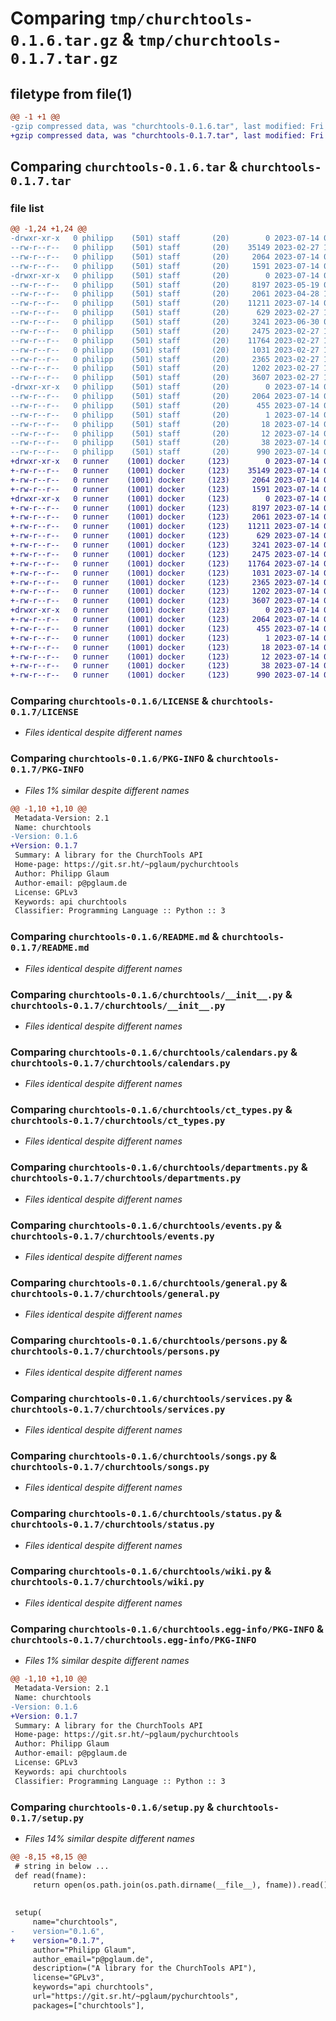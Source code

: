 # Comparing `tmp/churchtools-0.1.6.tar.gz` & `tmp/churchtools-0.1.7.tar.gz`

## filetype from file(1)

```diff
@@ -1 +1 @@
-gzip compressed data, was "churchtools-0.1.6.tar", last modified: Fri Jul 14 08:38:39 2023, max compression
+gzip compressed data, was "churchtools-0.1.7.tar", last modified: Fri Jul 14 08:42:29 2023, max compression
```

## Comparing `churchtools-0.1.6.tar` & `churchtools-0.1.7.tar`

### file list

```diff
@@ -1,24 +1,24 @@
-drwxr-xr-x   0 philipp    (501) staff       (20)        0 2023-07-14 08:38:39.449741 churchtools-0.1.6/
--rw-r--r--   0 philipp    (501) staff       (20)    35149 2023-02-27 13:02:42.000000 churchtools-0.1.6/LICENSE
--rw-r--r--   0 philipp    (501) staff       (20)     2064 2023-07-14 08:38:39.449588 churchtools-0.1.6/PKG-INFO
--rw-r--r--   0 philipp    (501) staff       (20)     1591 2023-07-14 08:29:40.000000 churchtools-0.1.6/README.md
-drwxr-xr-x   0 philipp    (501) staff       (20)        0 2023-07-14 08:38:39.448701 churchtools-0.1.6/churchtools/
--rw-r--r--   0 philipp    (501) staff       (20)     8197 2023-05-19 09:13:41.000000 churchtools-0.1.6/churchtools/__init__.py
--rw-r--r--   0 philipp    (501) staff       (20)     2061 2023-04-28 16:35:53.000000 churchtools-0.1.6/churchtools/calendars.py
--rw-r--r--   0 philipp    (501) staff       (20)    11211 2023-07-14 08:18:22.000000 churchtools-0.1.6/churchtools/ct_types.py
--rw-r--r--   0 philipp    (501) staff       (20)      629 2023-02-27 13:02:42.000000 churchtools-0.1.6/churchtools/departments.py
--rw-r--r--   0 philipp    (501) staff       (20)     3241 2023-06-30 06:43:47.000000 churchtools-0.1.6/churchtools/events.py
--rw-r--r--   0 philipp    (501) staff       (20)     2475 2023-02-27 13:02:42.000000 churchtools-0.1.6/churchtools/general.py
--rw-r--r--   0 philipp    (501) staff       (20)    11764 2023-02-27 13:02:42.000000 churchtools-0.1.6/churchtools/persons.py
--rw-r--r--   0 philipp    (501) staff       (20)     1031 2023-02-27 13:02:42.000000 churchtools-0.1.6/churchtools/services.py
--rw-r--r--   0 philipp    (501) staff       (20)     2365 2023-02-27 13:02:42.000000 churchtools-0.1.6/churchtools/songs.py
--rw-r--r--   0 philipp    (501) staff       (20)     1202 2023-02-27 13:02:42.000000 churchtools-0.1.6/churchtools/status.py
--rw-r--r--   0 philipp    (501) staff       (20)     3607 2023-02-27 13:02:42.000000 churchtools-0.1.6/churchtools/wiki.py
-drwxr-xr-x   0 philipp    (501) staff       (20)        0 2023-07-14 08:38:39.449385 churchtools-0.1.6/churchtools.egg-info/
--rw-r--r--   0 philipp    (501) staff       (20)     2064 2023-07-14 08:38:39.000000 churchtools-0.1.6/churchtools.egg-info/PKG-INFO
--rw-r--r--   0 philipp    (501) staff       (20)      455 2023-07-14 08:38:39.000000 churchtools-0.1.6/churchtools.egg-info/SOURCES.txt
--rw-r--r--   0 philipp    (501) staff       (20)        1 2023-07-14 08:38:39.000000 churchtools-0.1.6/churchtools.egg-info/dependency_links.txt
--rw-r--r--   0 philipp    (501) staff       (20)       18 2023-07-14 08:38:39.000000 churchtools-0.1.6/churchtools.egg-info/requires.txt
--rw-r--r--   0 philipp    (501) staff       (20)       12 2023-07-14 08:38:39.000000 churchtools-0.1.6/churchtools.egg-info/top_level.txt
--rw-r--r--   0 philipp    (501) staff       (20)       38 2023-07-14 08:38:39.449780 churchtools-0.1.6/setup.cfg
--rw-r--r--   0 philipp    (501) staff       (20)      990 2023-07-14 08:38:09.000000 churchtools-0.1.6/setup.py
+drwxr-xr-x   0 runner    (1001) docker     (123)        0 2023-07-14 08:42:29.161047 churchtools-0.1.7/
+-rw-r--r--   0 runner    (1001) docker     (123)    35149 2023-07-14 08:42:20.000000 churchtools-0.1.7/LICENSE
+-rw-r--r--   0 runner    (1001) docker     (123)     2064 2023-07-14 08:42:29.161047 churchtools-0.1.7/PKG-INFO
+-rw-r--r--   0 runner    (1001) docker     (123)     1591 2023-07-14 08:42:20.000000 churchtools-0.1.7/README.md
+drwxr-xr-x   0 runner    (1001) docker     (123)        0 2023-07-14 08:42:29.157047 churchtools-0.1.7/churchtools/
+-rw-r--r--   0 runner    (1001) docker     (123)     8197 2023-07-14 08:42:20.000000 churchtools-0.1.7/churchtools/__init__.py
+-rw-r--r--   0 runner    (1001) docker     (123)     2061 2023-07-14 08:42:20.000000 churchtools-0.1.7/churchtools/calendars.py
+-rw-r--r--   0 runner    (1001) docker     (123)    11211 2023-07-14 08:42:20.000000 churchtools-0.1.7/churchtools/ct_types.py
+-rw-r--r--   0 runner    (1001) docker     (123)      629 2023-07-14 08:42:20.000000 churchtools-0.1.7/churchtools/departments.py
+-rw-r--r--   0 runner    (1001) docker     (123)     3241 2023-07-14 08:42:20.000000 churchtools-0.1.7/churchtools/events.py
+-rw-r--r--   0 runner    (1001) docker     (123)     2475 2023-07-14 08:42:20.000000 churchtools-0.1.7/churchtools/general.py
+-rw-r--r--   0 runner    (1001) docker     (123)    11764 2023-07-14 08:42:20.000000 churchtools-0.1.7/churchtools/persons.py
+-rw-r--r--   0 runner    (1001) docker     (123)     1031 2023-07-14 08:42:20.000000 churchtools-0.1.7/churchtools/services.py
+-rw-r--r--   0 runner    (1001) docker     (123)     2365 2023-07-14 08:42:20.000000 churchtools-0.1.7/churchtools/songs.py
+-rw-r--r--   0 runner    (1001) docker     (123)     1202 2023-07-14 08:42:20.000000 churchtools-0.1.7/churchtools/status.py
+-rw-r--r--   0 runner    (1001) docker     (123)     3607 2023-07-14 08:42:20.000000 churchtools-0.1.7/churchtools/wiki.py
+drwxr-xr-x   0 runner    (1001) docker     (123)        0 2023-07-14 08:42:29.157047 churchtools-0.1.7/churchtools.egg-info/
+-rw-r--r--   0 runner    (1001) docker     (123)     2064 2023-07-14 08:42:29.000000 churchtools-0.1.7/churchtools.egg-info/PKG-INFO
+-rw-r--r--   0 runner    (1001) docker     (123)      455 2023-07-14 08:42:29.000000 churchtools-0.1.7/churchtools.egg-info/SOURCES.txt
+-rw-r--r--   0 runner    (1001) docker     (123)        1 2023-07-14 08:42:29.000000 churchtools-0.1.7/churchtools.egg-info/dependency_links.txt
+-rw-r--r--   0 runner    (1001) docker     (123)       18 2023-07-14 08:42:29.000000 churchtools-0.1.7/churchtools.egg-info/requires.txt
+-rw-r--r--   0 runner    (1001) docker     (123)       12 2023-07-14 08:42:29.000000 churchtools-0.1.7/churchtools.egg-info/top_level.txt
+-rw-r--r--   0 runner    (1001) docker     (123)       38 2023-07-14 08:42:29.161047 churchtools-0.1.7/setup.cfg
+-rw-r--r--   0 runner    (1001) docker     (123)      990 2023-07-14 08:42:20.000000 churchtools-0.1.7/setup.py
```

### Comparing `churchtools-0.1.6/LICENSE` & `churchtools-0.1.7/LICENSE`

 * *Files identical despite different names*

### Comparing `churchtools-0.1.6/PKG-INFO` & `churchtools-0.1.7/PKG-INFO`

 * *Files 1% similar despite different names*

```diff
@@ -1,10 +1,10 @@
 Metadata-Version: 2.1
 Name: churchtools
-Version: 0.1.6
+Version: 0.1.7
 Summary: A library for the ChurchTools API
 Home-page: https://git.sr.ht/~pglaum/pychurchtools
 Author: Philipp Glaum
 Author-email: p@pglaum.de
 License: GPLv3
 Keywords: api churchtools
 Classifier: Programming Language :: Python :: 3
```

### Comparing `churchtools-0.1.6/README.md` & `churchtools-0.1.7/README.md`

 * *Files identical despite different names*

### Comparing `churchtools-0.1.6/churchtools/__init__.py` & `churchtools-0.1.7/churchtools/__init__.py`

 * *Files identical despite different names*

### Comparing `churchtools-0.1.6/churchtools/calendars.py` & `churchtools-0.1.7/churchtools/calendars.py`

 * *Files identical despite different names*

### Comparing `churchtools-0.1.6/churchtools/ct_types.py` & `churchtools-0.1.7/churchtools/ct_types.py`

 * *Files identical despite different names*

### Comparing `churchtools-0.1.6/churchtools/departments.py` & `churchtools-0.1.7/churchtools/departments.py`

 * *Files identical despite different names*

### Comparing `churchtools-0.1.6/churchtools/events.py` & `churchtools-0.1.7/churchtools/events.py`

 * *Files identical despite different names*

### Comparing `churchtools-0.1.6/churchtools/general.py` & `churchtools-0.1.7/churchtools/general.py`

 * *Files identical despite different names*

### Comparing `churchtools-0.1.6/churchtools/persons.py` & `churchtools-0.1.7/churchtools/persons.py`

 * *Files identical despite different names*

### Comparing `churchtools-0.1.6/churchtools/services.py` & `churchtools-0.1.7/churchtools/services.py`

 * *Files identical despite different names*

### Comparing `churchtools-0.1.6/churchtools/songs.py` & `churchtools-0.1.7/churchtools/songs.py`

 * *Files identical despite different names*

### Comparing `churchtools-0.1.6/churchtools/status.py` & `churchtools-0.1.7/churchtools/status.py`

 * *Files identical despite different names*

### Comparing `churchtools-0.1.6/churchtools/wiki.py` & `churchtools-0.1.7/churchtools/wiki.py`

 * *Files identical despite different names*

### Comparing `churchtools-0.1.6/churchtools.egg-info/PKG-INFO` & `churchtools-0.1.7/churchtools.egg-info/PKG-INFO`

 * *Files 1% similar despite different names*

```diff
@@ -1,10 +1,10 @@
 Metadata-Version: 2.1
 Name: churchtools
-Version: 0.1.6
+Version: 0.1.7
 Summary: A library for the ChurchTools API
 Home-page: https://git.sr.ht/~pglaum/pychurchtools
 Author: Philipp Glaum
 Author-email: p@pglaum.de
 License: GPLv3
 Keywords: api churchtools
 Classifier: Programming Language :: Python :: 3
```

### Comparing `churchtools-0.1.6/setup.py` & `churchtools-0.1.7/setup.py`

 * *Files 14% similar despite different names*

```diff
@@ -8,15 +8,15 @@
 # string in below ...
 def read(fname):
     return open(os.path.join(os.path.dirname(__file__), fname)).read()
 
 
 setup(
     name="churchtools",
-    version="0.1.6",
+    version="0.1.7",
     author="Philipp Glaum",
     author_email="p@pglaum.de",
     description=("A library for the ChurchTools API"),
     license="GPLv3",
     keywords="api churchtools",
     url="https://git.sr.ht/~pglaum/pychurchtools",
     packages=["churchtools"],
```


